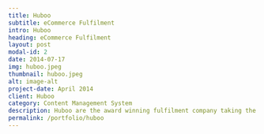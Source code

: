 ```yaml
---
title: Huboo
subtitle: eCommerce Fulfilment
intro: Huboo
heading: eCommerce Fulfilment
layout: post
modal-id: 2
date: 2014-07-17
img: huboo.jpeg
thumbnail: huboo.jpeg
alt: image-alt
project-date: April 2014
client: Huboo
category: Content Management System
description: Huboo are the award winning fulfilment company taking the U.K. by storm. Gunpowder Digital were brought in to help with their transition to the new EU rules developing new Brexit features in their current fulfilment customer facing system.
permalink: /portfolio/huboo
---
```

